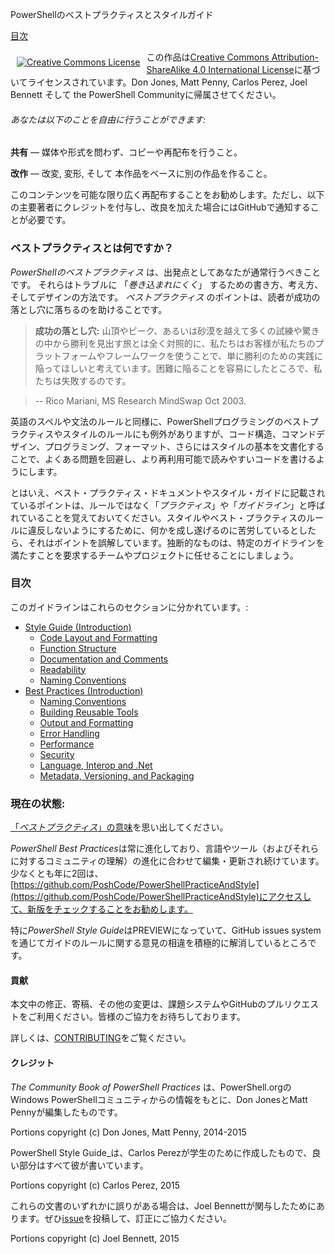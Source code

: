 <!--
## The PowerShell Best Practices and Style Guide
-->

PowerShellのベストプラクティスとスタイルガイド

<!--
[Table Of Contents](#table-of-contents)
-->

[目次](#table-of-contents)


<!--
<p align="center"><a rel="license" href="http://creativecommons.org/licenses/by-sa/4.0/" style="display: inline-block; float: left; vertical-align: middle; margin: 10px;"><img alt="Creative Commons License" style="border-width:0" src="https://i.creativecommons.org/l/by-sa/4.0/88x31.png" /></a></p>
-->

<p align="center"><a rel="license" href="http://creativecommons.org/licenses/by-sa/4.0/" style="display: inline-block; float: left; vertical-align: middle; margin: 10px;"><img alt="Creative Commons License" style="border-width:0" src="https://i.creativecommons.org/l/by-sa/4.0/88x31.png" /></a></p>

<!--
This work is licensed under a [Creative Commons Attribution-ShareAlike 4.0 International License](http://creativecommons.org/licenses/by-sa/4.0/), please attribute to Don Jones, Matt Penny, Carlos Perez, Joel Bennett と  PowerShell Community.
-->

この作品は[Creative Commons Attribution-ShareAlike 4.0 International License](http://creativecommons.org/licenses/by-sa/4.0/)に基づいてライセンスされています。Don Jones, Matt Penny, Carlos Perez, Joel Bennett そして the PowerShell Communityに帰属させてください。

<!--
###### You are free to:
-->

###### あなたは以下のことを自由に行うことができます:

<!--
**Share** — copy and redistribute the material in any medium or format
-->

**共有** — 媒体や形式を問わず、コピーや再配布を行うこと。

<!--
**Adapt** — remix, transform, and build upon the material
-->

**改作** — 改変, 変形, そして 本作品をベースに別の作品を作ること。

<!--
The authors encourage you to redistribute this content as widely as possible, but require that you give credit to the primary authors below, and that you notify us on GitHub of any improvements you make.
-->

このコンテンツを可能な限り広く再配布することをお勧めします。ただし、以下の主要著者にクレジットを付与し、改良を加えた場合にはGitHubで通知することが必要です。

<!--
### What are Best Practices
-->
### ベストプラクティスとは何ですか？

<!--
_PowerShell Best Practices_ are what you should usually do as a starting point. They are ways of writing, thinking, and designing which make it _harder_ to get into trouble. The point of a _Best Practice_ is to help the reader to fall into the pit of success:
-->

_PowerShellのベストプラクティス_ は、出発点としてあなたが通常行うべきことです。
それらはトラブルに 「_巻き込まれにくく_」 するための書き方、考え方、そしてデザインの方法です。
_ベストプラクティス_ のポイントは、読者が成功の落とし穴に落ちるのを助けることです。

<!--
> **The Pit of Success:** in stark contrast to a summit, a peak, or a journey across a desert to find victory through many trials and surprises, we want our customers to simply fall into winning practices by using our platform and frameworks.  To the extent that we make it easy to get into trouble we fail.
-->

> **成功の落とし穴:** 山頂やピーク、あるいは砂漠を越えて多くの試練や驚きの中から勝利を見出す旅とは全く対照的に、私たちはお客様が私たちのプラットフォームやフレームワークを使うことで、単に勝利のための実践に陥ってほしいと考えています。困難に陥ることを容易にしたところで、私たちは失敗するのです。

<!--
> -- Rico Mariani, MS Research MindSwap Oct 2003.
-->

> -- Rico Mariani, MS Research MindSwap Oct 2003.

<!--
Like English spelling and grammar rules, PowerShell programming best practices and style rules nearly always have exceptions, but we are documenting a baseline for code structure, command design, programming, formatting, and even style which will help you to avoid common problems, and help you write more reusable, readable code -- because reusable code doesn't have to be rewritten, and readable code can be maintained.
-->

英語のスペルや文法のルールと同様に、PowerShellプログラミングのベストプラクティスやスタイルのルールにも例外がありますが、コード構造、コマンドデザイン、プログラミング、フォーマット、さらにはスタイルの基本を文書化することで、よくある問題を回避し、より再利用可能で読みやすいコードを書けるようにします。

<!--
Having said that, remember: the points in the Best Practices documents and the Style Guide are referred to as _practices_ and _guidelines_, not rules. If you're having trouble getting something done because you're trying to avoid _breaking_ a style or best practice rule, you've misunderstood the point: this document is pragmatic, rather than dogmatic. We'll leave dogmatism to teams and projects that require you to meet their specific guidelines.
-->

とはいえ、ベスト・プラクティス・ドキュメントやスタイル・ガイドに記載されているポイントは、ルールではなく「_プラクティス_」や「_ガイドライン_」と呼ばれていることを覚えておいてください。スタイルやベスト・プラクティスのルールに違反しないようにするために、何かを成し遂げるのに苦労しているとしたら、それはポイントを誤解しています。独断的なものは、特定のガイドラインを満たすことを要求するチームやプロジェクトに任せることにしましょう。


<!--
### Table of Contents
-->

### 目次

<!--
The guidelines are divided into these sections:
-->

このガイドラインはこれらのセクションに分かれています。:

<!--
* [Style Guide (Introduction)](Style-Guide/Introduction.md)
  * [Code Layout and Formatting](Style-Guide/Code-Layout-and-Formatting.md)
  * [Function Structure](Style-Guide/Function-Structure.md)
  * [Documentation and Comments](Style-Guide/Documentation-and-Comments.md)
  * [Readability](Style-Guide/Readability.md)
  * [Naming Conventions](Style-Guide/Naming-Conventions.md)
* [Best Practices (Introduction)](Best-Practices/Introduction.md)
  * [Naming Conventions](Best-Practices/Naming-Conventions.md)
  * [Building Reusable Tools](Best-Practices/Building-Reusable-Tools.md)
  * [Output and Formatting](Best-Practices/Output-and-Formatting.md)
  * [Error Handling](Best-Practices/Error-Handling.md)
  * [Performance](Best-Practices/Performance.md)
  * [Security](Best-Practices/Security.md)
  * [Language, Interop and .Net](Best-Practices/Language-Interop-and-.Net.md)
  * [Metadata, Versioning, and Packaging](Best-Practices/Metadata-Versioning-and-Packaging.md)
-->

* [Style Guide (Introduction)](Style-Guide/Introduction.md)
  * [Code Layout and Formatting](Style-Guide/Code-Layout-and-Formatting.md)
  * [Function Structure](Style-Guide/Function-Structure.md)
  * [Documentation and Comments](Style-Guide/Documentation-and-Comments.md)
  * [Readability](Style-Guide/Readability.md)
  * [Naming Conventions](Style-Guide/Naming-Conventions.md)
* [Best Practices (Introduction)](Best-Practices/Introduction.md)
  * [Naming Conventions](Best-Practices/Naming-Conventions.md)
  * [Building Reusable Tools](Best-Practices/Building-Reusable-Tools.md)
  * [Output and Formatting](Best-Practices/Output-and-Formatting.md)
  * [Error Handling](Best-Practices/Error-Handling.md)
  * [Performance](Best-Practices/Performance.md)
  * [Security](Best-Practices/Security.md)
  * [Language, Interop and .Net](Best-Practices/Language-Interop-and-.Net.md)
  * [Metadata, Versioning, and Packaging](Best-Practices/Metadata-Versioning-and-Packaging.md)


<!--
### Current State:
-->

### 現在の状態:


<!--
Remember [what we mean by _Best Practices_](#what-are-best-practices)
-->

[「_ベストプラクティス_」の意味](#what-are-best-practices)を思い出してください。


<!--
The *PowerShell Best Practices* are always evolving, and continue to be edited and updated as the language and tools (and our community understanding of them) evolve. We encourage you to check back for new editions at least twice a year, by visiting [https://github.com/PoshCode/PowerShellPracticeAndStyle](https://github.com/PoshCode/PowerShellPracticeAndStyle)
-->

*PowerShell Best Practices*は常に進化しており、言語やツール（およびそれらに対するコミュニティの理解）の進化に合わせて編集・更新され続けています。少なくとも年に2回は、[https://github.com/PoshCode/PowerShellPracticeAndStyle](https://github.com/PoshCode/PowerShellPracticeAndStyle)にアクセスして、新版をチェックすることをお勧めします。

<!--
The *PowerShell Style Guide* in particular is in PREVIEW, and we are still actively working out our disagreements about the rules in the guide through the GitHub issues system.
-->

特に*PowerShell Style Guide*はPREVIEWになっていて、GitHub issues systemを通じてガイドのルールに関する意見の相違を積極的に解消しているところです。

<!--
#### Contributing
-->

#### 貢献

<!--
Please use the issues system or GitHub pull requests to make corrections, contributions, and other changes to the text - we welcome your contributions!
-->

本文中の修正、寄稿、その他の変更は、課題システムやGitHubのプルリクエストをご利用ください。皆様のご協力をお待ちしております。

<!--
For more information, see [CONTRIBUTING](CONTRIBUTING.md)
-->

詳しくは、[CONTRIBUTING](CONTRIBUTING.md)をご覧ください。

<!--
#### Credits
-->

#### クレジット

<!--
_The Community Book of PowerShell Practices_ was originally compiled and edited by Don Jones and Matt Penny with input from the Windows PowerShell community on PowerShell.org
-->

_The Community Book of PowerShell Practices_ は、PowerShell.orgのWindows PowerShellコミュニティからの情報をもとに、Don JonesとMatt Pennyが編集したものです。

<!--
Portions copyright (c) Don Jones, Matt Penny, 2014-2015
-->

Portions copyright (c) Don Jones, Matt Penny, 2014-2015

<!--
_The PowerShell Style Guide_ was originally created by Carlos Perez, for his students, and all the good parts were written by him.
-->

PowerShell Style Guide_は、Carlos Perezが学生のために作成したもので、良い部分はすべて彼が書いています。

<!-- 
Portions copyright (c) Carlos Perez, 2015
-->

Portions copyright (c) Carlos Perez, 2015

<!--
Any mistakes in either of these documents are there because Joel Bennett got involved. Please submit [issues](https://github.com/PoshCode/PowerShellPracticeAndStyle/issues) and help us correct them.
-->

これらの文書のいずれかに誤りがある場合は、Joel Bennettが関与したためにあります。ぜひ[issue](https://github.com/PoshCode/PowerShellPracticeAndStyle/issues)を投稿して、訂正にご協力ください。

<!--
Portions copyright (c) Joel Bennett, 2015
-->

Portions copyright (c) Joel Bennett, 2015